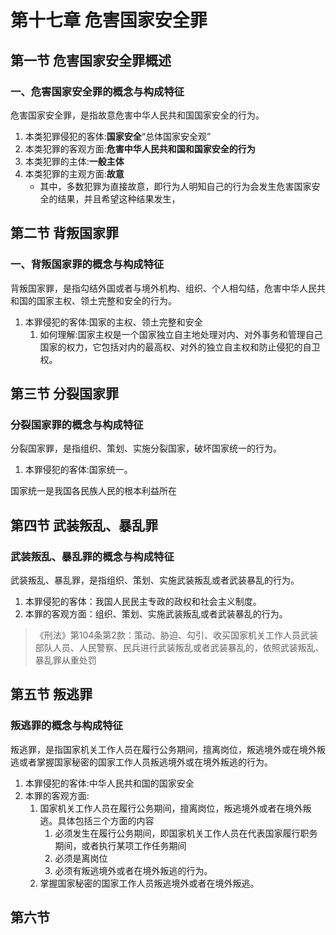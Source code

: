 # 第十七章 危害国家安全罪
## 第一节 危害国家安全罪概述
### 一、危害国家安全罪的概念与构成特征
危害国家安全罪，是指故意危害中华人民共和国国家安全的行为。
1. 本类犯罪侵犯的客体:**国家安全**“总体国家安全观”
2. 本类犯罪的客观方面:**危害中华人民共和国和国家安全的行为**
3. 本类犯罪的主体:**一般主体**
4. 本类犯罪的主观方面:**故意**
   - 其中，多数犯罪为直接故意，即行为人明知自己的行为会发生危害国家安全的结果，并且希望这种结果发生，
## 第二节 背叛国家罪
### 一、背叛国家罪的概念与构成特征
背叛国家罪，是指勾结外国或者与境外机构、组织、个人相勾结，危害中华人民共和国的国家主权、领土完整和安全的行为。
1. 本罪侵犯的客体:国家的主权、领土完整和安全
   1. 如何理解:国家主权是一个国家独立自主地处理对内、对外事务和管理自己国家的权力，它包括对内的最高权、对外的独立自主权和防止侵犯的自卫权。
## 第三节 分裂国家罪
### 分裂国家罪的概念与构成特征
分裂国家罪，是指组织、策划、实施分裂国家，破坏国家统一的行为。
1. 本罪侵犯的客体:国家统一。

国家统一是我国各民族人民的根本利益所在
## 第四节 武装叛乱、暴乱罪
### 武装叛乱、暴乱罪的概念与构成特征
武装叛乱、暴乱罪，是指组织、策划、实施武装叛乱或者武装暴乱的行为。
1. 本罪侵犯的客体：我国人民民主专政的政权和社会主义制度。
2. 本罪的客观方面：组织、策划、实施武装叛乱或者武装暴乱的行为。
>《刑法》第104条第2款：策动、胁迫、勾引、收买国家机关工作人员武装部队人员、人民警察、民兵进行武装叛乱或者武装暴乱的，依照武装叛乱、暴乱罪从重处罚
## 第五节 叛逃罪
### 叛逃罪的概念与构成特征
叛逃罪，是指国家机关工作人员在履行公务期间，擅离岗位，叛逃境外或在境外叛逃或者掌握国家秘密的国家工作人员叛逃境外或在境外叛逃的行为。
1. 本罪侵犯的客体:中华人民共和国的国家安全
2. 本罪的客观方面:
   1. 国家机关工作人员在履行公务期间，擅离岗位，叛逃境外或者在境外叛逃。具体包括三个方面的内容
      1. 必须发生在履行公务期间，即国家机关工作人员在代表国家履行职务期间，或者执行某项工作任务期间
      2. 必须是离岗位
      3. 必须有叛逃境外或者在境外叛逃的行为。
   2. 掌握国家秘密的国家工作人员叛逃境外或者在境外叛逃。
## 第六节 